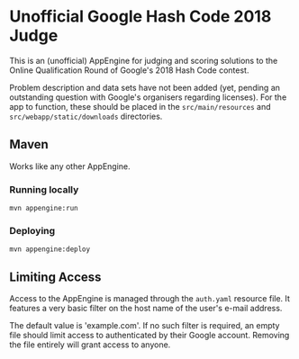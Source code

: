 Unofficial Google Hash Code 2018 Judge
======================================

This is an (unofficial) AppEngine for judging and scoring solutions to the
Online Qualification Round of Google's 2018 Hash Code contest. 

Problem description and data sets have not been added (yet, pending an
outstanding question with Google's organisers regarding licenses). For the app 
to function, these should be placed in the ```src/main/resources``` and 
```src/webapp/static/downloads``` directories.


## Maven
Works like any other AppEngine.

### Running locally

    mvn appengine:run

### Deploying

    mvn appengine:deploy

## Limiting Access
Access to the AppEngine is managed through the ```auth.yaml``` resource file. It
features a very basic filter on the host name of the user's e-mail address.

The default value is 'example.com'. If no such filter is required, an empty file
should limit access to authenticated by their Google account. Removing the file 
entirely will grant access to anyone.